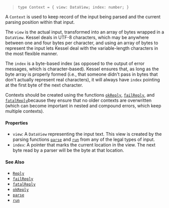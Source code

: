 <!--
 Copyright (c) 2020 Thomas J. Otterson
 
 This software is released under the MIT License.
 https://opensource.org/licenses/MIT
-->

> `type Context = { view: DataView; index: number; }`

A `Context` is used to keep record of the input being parsed and the current parsing position within that input.

The `view` is the actual input, transformed into an array of bytes wrapped in a `DataView`. Kessel deals in UTF-8 characters, which may be anywhere between one and four bytes per character, and using an array of bytes to represent the input lets Kessel deal with the variable-length characters in the most flexible manner.

The `index` is a byte-based index (as opposed to the output of error messages, which is character-based). Kessel ensures that, as long as the byte array is properly formed (i.e., that someone didn't pass in bytes that don't actually represent real characters), it will always have `index` pointing at the first byte of the next character.

Contexts should be created using the functions [`okReply`](../tools/okreply.md), [`failReply`](../tools/failreply.md), and [`fatalReply`](../tools/fatalreply.md)because they ensure that no older contexts are overwritten (which can become important in nested and compound errors, which keep multiple contexts).

#### Properties

* `view`: A `DataView` representing the input text. This view is created by the parsing functions [`parse`](../tools/parse.md) and [`run`](../tools/run.md) from any of the legal types of input.
* `index`: A pointer that marks the current location in the view. The next byte read by a parser will be the byte at that location.

#### See Also

* [`Reply`](reply.md)
* [`failReply`](../tools/failreply.md)
* [`fatalReply`](../tools/fatalreply.md)
* [`okReply`](../tools/okreply.md)
* [`parse`](../tools/parse.md)
* [`run`](../tools/run.md)